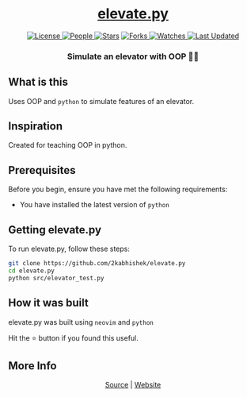 <div align = "center">

<h1><a href="https://2kabhishek.github.io/elevate.py">elevate.py</a></h1>

<a href="https://github.com/2KAbhishek/elevate.py/blob/main/LICENSE">
<img alt="License" src="https://img.shields.io/github/license/2kabhishek/elevate.py?style=flat&color=eee&label="> </a>

<a href="https://github.com/2KAbhishek/elevate.py/graphs/contributors">
<img alt="People" src="https://img.shields.io/github/contributors/2kabhishek/elevate.py?style=flat&color=ffaaf2&label=People"> </a>

<a href="https://github.com/2KAbhishek/elevate.py/stargazers">
<img alt="Stars" src="https://img.shields.io/github/stars/2kabhishek/elevate.py?style=flat&color=98c379&label=Stars"></a>

<a href="https://github.com/2KAbhishek/elevate.py/network/members">
<img alt="Forks" src="https://img.shields.io/github/forks/2kabhishek/elevate.py?style=flat&color=66a8e0&label=Forks"> </a>

<a href="https://github.com/2KAbhishek/elevate.py/watchers">
<img alt="Watches" src="https://img.shields.io/github/watchers/2kabhishek/elevate.py?style=flat&color=f5d08b&label=Watches"> </a>

<a href="https://github.com/2KAbhishek/elevate.py/pulse">
<img alt="Last Updated" src="https://img.shields.io/github/last-commit/2kabhishek/elevate.py?style=flat&color=e06c75&label="> </a>

<h3>Simulate an elevator with OOP 🎲🏢</h3>

</div>

## What is this

Uses OOP and `python` to simulate features of an elevator.

## Inspiration

Created for teaching OOP in python.

## Prerequisites

Before you begin, ensure you have met the following requirements:

- You have installed the latest version of `python`

## Getting elevate.py

To run elevate.py, follow these steps:

```bash
git clone https://github.com/2kabhishek/elevate.py
cd elevate.py
python src/elevator_test.py
```

## How it was built

elevate.py was built using `neovim` and `python`

Hit the ⭐ button if you found this useful.

## More Info

<div align="center">

<a href="https://github.com/2KAbhishek/elevate.py">Source</a> | <a href="https://2kabhishek.github.io/elevate.py">Website</a>

</div>

